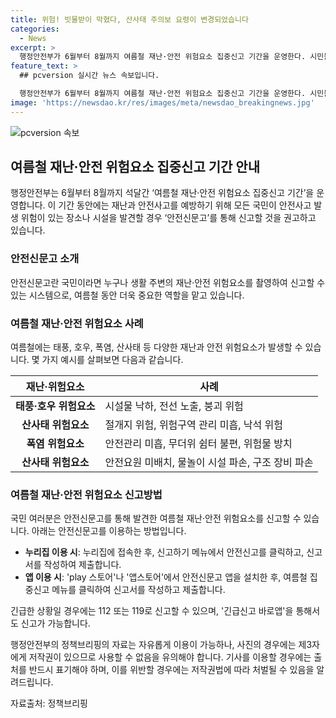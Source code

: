 ```yaml
---
title: 위험! 빗물받이 막혔다, 산사태 주의보 요령이 변경되었습니다
categories:
  - News
excerpt: >
  행정안전부가 6월부터 8월까지 여름철 재난·안전 위험요소 집중신고 기간을 운영한다. 시민들은 '안전신문고'를 통해 생활 주변의 재난·안전 위험요소를 촬영하여 신고할 수 있으며, 태풍·호우, 산사태, 폭염 등 다양한 위험요소를 신고할 수 있다. 누리집 또는 스마트폰 앱을 통해 사용할 수 있으며, 긴급한 상황은 112 또는 119, '긴급신고 바로앱'으로 신고해야 한다.
feature_text: >
  ## pcversion 실시간 뉴스 속보입니다.

  행정안전부가 6월부터 8월까지 여름철 재난·안전 위험요소 집중신고 기간을 운영한다. 시민들은 '안전신문고'를 통해 생활 주변의 재난·안전 위험요소를 촬영하여 신고할 수 있으며, 태풍·호우, 산사태, 폭염 등 다양한 위험요소를 신고할 수 있다. 누리집 또는 스마트폰 앱을 통해 사용할 수 있으며, 긴급한 상황은 112 또는 119, '긴급신고 바로앱'으로 신고해야 한다.
image: 'https://newsdao.kr/res/images/meta/newsdao_breakingnews.jpg'
---
```


<p><img src="https://newsdao.kr/res/images/meta/newsdao_breakingnews.jpg" alt="pcversion 속보" /></p>

<h2 data-ke-size="size26">여름철 재난·안전 위험요소 집중신고 기간 안내</h2>

<p data-ke-size="size16">행정안전부는 6월부터 8월까지 석달간 ‘여름철 재난·안전 위험요소 집중신고 기간’을 운영합니다. 이 기간 동안에는 재난과 안전사고를 예방하기 위해 모든 국민이 안전사고 발생 위험이 있는 장소나 시설을 발견할 경우 ‘안전신문고’를 통해 신고할 것을 권고하고 있습니다.</p>

<h3>안전신문고 소개</h3>

<p data-ke-size="size16">안전신문고란 국민이라면 누구나 생활 주변의 재난·안전 위험요소를 촬영하여 신고할 수 있는 시스템으로, 여름철 동안 더욱 중요한 역할을 맡고 있습니다.</p>

<h3>여름철 재난·안전 위험요소 사례</h3>

<p data-ke-size="size16">여름철에는 태풍, 호우, 폭염, 산사태 등 다양한 재난과 안전 위험요소가 발생할 수 있습니다. 몇 가지 예시를 살펴보면 다음과 같습니다.</p>

<table>
<thead>
<tr>
<th>재난·위험요소</th>
<th>사례</th>
</tr>
</thead>
<tbody>
<tr>
<td style="text-align: center; height: 17px;"><b>태풍·호우 위험요소</b></td>
<td>시설물 낙하, 전선 노출, 붕괴 위험</td>
</tr>
<tr>
<td style="text-align: center; height: 17px;"><b>산사태 위험요소</b></td>
<td>절개지 위험, 위험구역 관리 미흡, 낙석 위험</td>
</tr>
<tr>
<td style="text-align: center; height: 17px;"><b>폭염 위험요소</b></td>
<td>안전관리 미흡, 무더위 쉼터 불편, 위험물 방치</td>
</tr>
<tr>
<td style="text-align: center; height: 17px;"><b>산사태 위험요소</b></td>
<td>안전요원 미배치, 물놀이 시설 파손, 구조 장비 파손</td>
</tr>
</tbody>
</table>

<h3>여름철 재난·안전 위험요소 신고방법</h3>

<p data-ke-size="size16">국민 여러분은 안전신문고를 통해 발견한 여름철 재난·안전 위험요소를 신고할 수 있습니다. 아래는 안전신문고를 이용하는 방법입니다.</p>

<ul>
<li><b>누리집 이용 시</b>: 누리집에 접속한 후, 신고하기 메뉴에서 안전신고를 클릭하고, 신고서를 작성하여 제출합니다.</li>
<li><b>앱 이용 시</b>: 'play 스토어'나 '앱스토어'에서 안전신문고 앱을 설치한 후, 여름철 집중신고 메뉴를 클릭하여 신고서를 작성하고 제출합니다.</li>
</ul>

<p data-ke-size="size16">긴급한 상황일 경우에는 112 또는 119로 신고할 수 있으며, '긴급신고 바로앱'을 통해서도 신고가 가능합니다.</p>

<p data-ke-size="size16">행정안전부의 정책브리핑의 자료는 자유롭게 이용이 가능하나, 사진의 경우에는 제3자에게 저작권이 있으므로 사용할 수 없음을 유의해야 합니다. 기사를 이용할 경우에는 출처를 반드시 표기해야 하며, 이를 위반할 경우에는 저작권법에 따라 처벌될 수 있음을 알려드립니다.</p>

<p data-ke-size="size16">자료출처: 정책브리핑 </p>

<p data-ke-size="size16">&nbsp;</p>

